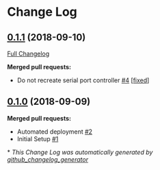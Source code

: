 # Change Log

## [0.1.1](https://github.com/jjochen/Model01Commander/tree/0.1.1) (2018-09-10)
[Full Changelog](https://github.com/jjochen/Model01Commander/compare/0.1.0...0.1.1)

**Merged pull requests:**

- Do not recreate serial port controller [\#4](https://github.com/jjochen/Model01Commander/pull/4) [[fixed](https://github.com/jjochen/Model01Commander/labels/fixed)]

## [0.1.0](https://github.com/jjochen/Model01Commander/tree/0.1.0) (2018-09-09)
**Merged pull requests:**

- Automated deployment [\#2](https://github.com/jjochen/Model01Commander/pull/2)
-  Initial Setup [\#1](https://github.com/jjochen/Model01Commander/pull/1)



\* *This Change Log was automatically generated by [github_changelog_generator](https://github.com/skywinder/Github-Changelog-Generator)*